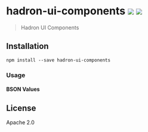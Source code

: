 # hadron-ui-components [![][travis_img]][travis_url] [![][npm_img]][npm_url]

> Hadron UI Components

## Installation

```
npm install --save hadron-ui-components
```

### Usage

#### BSON Values

## License

Apache 2.0

[travis_img]: https://img.shields.io/travis/mongodb-js/hadron-ui-components.svg?style=flat-square
[travis_url]: https://travis-ci.org/mongodb-js/hadron-ui-components
[npm_img]: https://img.shields.io/npm/v/hadron-ui-components.svg?style=flat-square
[npm_url]: https://www.npmjs.org/package/hadron-ui-components
